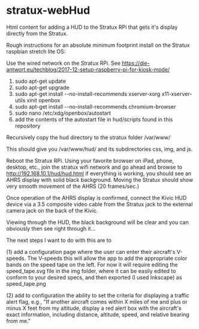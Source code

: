 # stratux-webHud
Html content for adding a HUD to the Stratux RPi that gets it's display directly from the Stratux.


Rough instructions for an absolute minimum footprint install on the Stratux raspbian stretch lite OS:

Use the wired network on the Stratux RPi. See https://die-antwort.eu/techblog/2017-12-setup-raspberry-pi-for-kiosk-mode/

   1. sudo apt-get update
   2. sudo apt-get upgrade
   3. sudo apt-get install --no-install-recommends xserver-xorg x11-xserver-utils xinit openbox
   4. sudo apt-get install --no-install-recommends chromium-browser
   5. sudo nano /etc/xdg/openbox/autostart
   6. add the contents of the autostart file in hud/scripts found in this repository
 
Recursively copy the hud directory to the stratux folder /var/www/
 
This should give you /var/www/hud/ and its subdirectories css, img, and js.
 
Reboot the Stratux RPi.  Using your favorite browser on iPad, phone, desktop, etc., join the stratux wifi network and go ahead and browse to http://192.168.10.1/hud/hud.html if everything is working, you should see an AHRS display with solid black background. Moving the Stratux should show very smooth movement of the AHRS (20 frames/sec.)
 
Once operation of the AHRS display is confirmed, connect the Kivic HUD device via a 3.5 composite video cable from the Stratux jack to the external camera jack on the back of the Kivic.

Viewing through the HUD, the black background will be clear and you can obviously then see right through it...

The next steps I want to do with this are to 

(1) add a configuration page where the user can enter their aircraft's V-speeds. The V-speeds this will allow the app to add the appropriate color bands on the speed tape on the left.  For now it will require editing the speed_tape.svg file in the img folder, where it can be easily edited to conform to your desired specs, and then exported (I used Inkscape) as speed_tape.png 

(2) add to configuration the ability to set the criteria for displaying a traffic alert flag, e.g., "If another aircraft comes within X miles of me and plus or minus X feet from my altitude, display a red alert box with the aircraft's exact information, including distance, altitude, speed, and relative bearing from me."  


